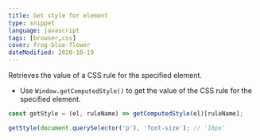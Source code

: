 ```yaml
---
title: Get style for element
type: snippet
language: javascript
tags: [browser,css]
cover: frog-blue-flower
dateModified: 2020-10-19
---
```


Retrieves the value of a CSS rule for the specified element.

- Use `Window.getComputedStyle()` to get the value of the CSS rule for the specified element.

```js
const getStyle = (el, ruleName) => getComputedStyle(el)[ruleName];
```

```js
getStyle(document.querySelector('p'), 'font-size'); // '16px'
```
